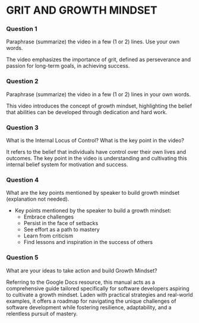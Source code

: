 # GRIT AND GROWTH MINDSET
### Question 1
Paraphrase (summarize) the video in a few (1 or 2) lines. Use your own words.

The video emphasizes the importance of grit, defined as perseverance and passion for long-term goals, in achieving success.

### Question 2
Paraphrase (summarize) the video in a few (1 or 2) lines in your own words.

This video introduces the concept of growth mindset, highlighting the belief that abilities can be developed through dedication and hard work.

### Question 3
What is the Internal Locus of Control? What is the key point in the video?

It refers to the belief that individuals have control over their own lives and outcomes. The key point in the video is understanding and cultivating this internal belief system for motivation and success.

### Question 4
What are the key points mentioned by speaker to build growth mindset (explanation not needed).

   - Key points mentioned by the speaker to build a growth mindset:
     - Embrace challenges
     - Persist in the face of setbacks
     - See effort as a path to mastery
     - Learn from criticism
     - Find lessons and inspiration in the success of others

### Question 5
What are your ideas to take action and build Growth Mindset?

Referring to the Google Docs resource, this manual acts as a comprehensive guide tailored specifically for software developers aspiring to cultivate a growth mindset. Laden with practical strategies and real-world examples, it offers a roadmap for navigating the unique challenges of software development while fostering resilience, adaptability, and a relentless pursuit of mastery.
